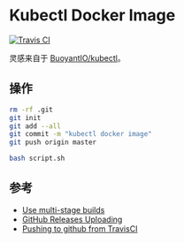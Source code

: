 # Kubectl Docker Image

[![Travis CI](https://travis-ci.org/dockerce/docker-kubectl2.svg?branch=master)](https://travis-ci.org/dockerce/docker-kubectl2)

灵感来自于 [BuoyantIO/kubectl](https://github.com/BuoyantIO/kubectl)。

## 操作

```bash
rm -rf .git
git init
git add --all
git commit -m "kubectl docker image"
git push origin master
```

```bash
bash script.sh
```

## 参考

* [Use multi-stage builds](https://docs.docker.com/develop/develop-images/multistage-build/)
* [GitHub Releases Uploading](https://docs.travis-ci.com/user/deployment/releases)
* [Pushing to github from TravisCI](https://gist.github.com/willprice/e07efd73fb7f13f917ea)